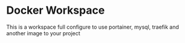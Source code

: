 # Docker Workspace
This is a workspace full configure to use portainer, mysql, traefik and another image to your project
